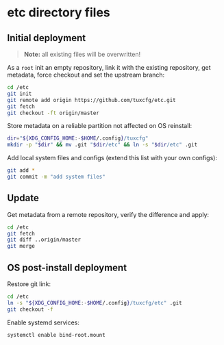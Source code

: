 etc directory files
===================

## Initial deployment ##

> **Note:** all existing files will be overwritten!

As a `root` init an empty repository, link it with the existing repository, get metadata, force checkout and set the upstream branch:

```bash
cd /etc
git init
git remote add origin https://github.com/tuxcfg/etc.git
git fetch
git checkout -ft origin/master
```

Store metadata on a reliable partition not affected on OS reinstall:

```bash
dir="${XDG_CONFIG_HOME:-$HOME/.config}/tuxcfg"
mkdir -p "$dir" && mv .git "$dir/etc" && ln -s "$dir/etc" .git
```

Add local system files and configs (extend this list with your own configs):

```bash
git add *
git commit -m "add system files"
```


## Update ##

Get metadata from a remote repository, verify the difference and apply:

```bash
cd /etc
git fetch
git diff ..origin/master
git merge
```


## OS post-install deployment ##

Restore git link:

```bash
cd /etc
ln -s "${XDG_CONFIG_HOME:-$HOME/.config}/tuxcfg/etc" .git
git checkout -f
```

Enable systemd services:

```bash
systemctl enable bind-root.mount
```